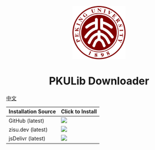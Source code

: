 <div align="center">
  <img src="./assets/PKULogo.svg" width="144" height="144">
  <h1>PKULib Downloader</h1>
</div>

[中文](./README_zh.md)

| Installation Source | Click to Install                                                                                                                                                            |
| ------------------- | --------------------------------------------------------------------------------------------------------------------------------------------------------------------------- |
| GitHub (latest)     | [![](https://img.shields.io/badge/PKULib-downloader-brightgreen?style=for-the-badge)](https://github.com/thezzisu/pkulib-downloader/raw/development/src/index.user.js)      |
| zisu.dev (latest)   | [![](https://img.shields.io/badge/PKULib-downloader-brightgreen?style=for-the-badge)](https://res.zisu.dev/gh/raw/thezzisu/pkulib-downloader/development/src/index.user.js) |
| jsDelivr (latest)   | [![](https://img.shields.io/badge/PKULib-downloader-brightgreen?style=for-the-badge)](https://cdn.jsdelivr.net/gh/thezzisu/pkulib-downloader@development/src/index.user.js) |
